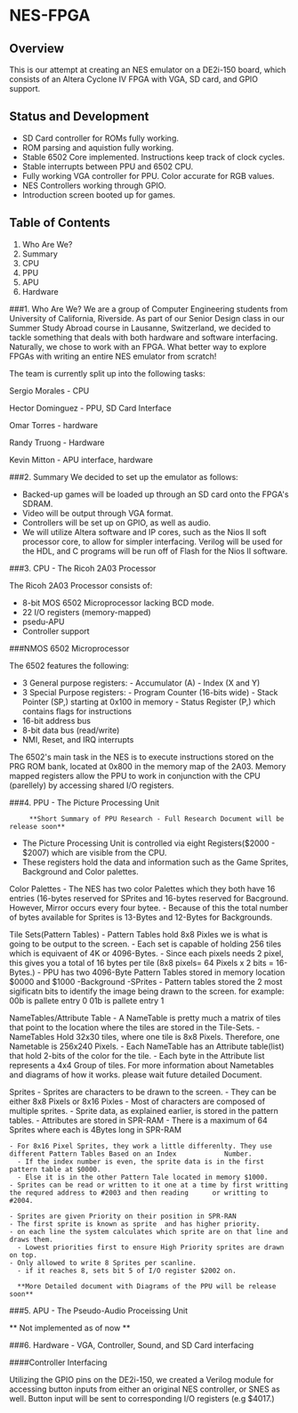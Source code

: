 NES-FPGA
========


Overview
--------

This is our attempt at creating an NES emulator on a DE2i-150 board, which
consists of an Altera Cyclone IV FPGA with VGA, SD card, and GPIO support.



Status and Development 
----------------------

- SD Card controller for ROMs fully working.
- ROM parsing and aquistion fully working.
- Stable 6502 Core implemented. Instructions keep track of clock cycles.
- Stable interrupts between PPU and 6502 CPU.
- Fully working VGA controller for PPU. Color accurate for RGB values.
- NES Controllers working through GPIO.
- Introduction screen booted up for games.


Table of Contents
-----------------

1. Who Are We?
2. Summary
3. CPU
4. PPU
5. APU
6. Hardware


###1. Who Are We?
We are a group of Computer Engineering students from University of California, Riverside. As part of our Senior Design class in our Summer Study Abroad course in Lausanne, Switzerland, we decided to tackle something that deals with both hardware and software interfacing. Naturally, we chose to work with an FPGA. What better way to explore FPGAs with writing an entire NES emulator from scratch!

The team is currently split up into the following tasks:


Sergio Morales - CPU

Hector Dominguez - PPU, SD Card Interface

Omar Torres - hardware

Randy Truong - Hardware

Kevin Mitton - APU interface, hardware


###2. Summary
We decided to set up the emulator as follows:

- Backed-up games will be loaded up through an SD card onto the FPGA's SDRAM.
- Video will be output through VGA format.
- Controllers will be set up on GPIO, as well as audio.
- We will utilize Altera software and IP cores, such as the Nios II soft processor core, to allow for simpler interfacing. Verilog will be used for the HDL, and C programs will be run off of Flash for the Nios II software.


###3. CPU - The Ricoh 2A03 Processor

The Ricoh 2A03 Processor consists of:

- 8-bit MOS 6502 Microprocessor lacking BCD mode.
- 22 I/O registers (memory-mapped)
- psedu-APU
- Controller support

###NMOS 6502 Microprocessor

The 6502 features the following:
* 3 General purpose registers:
        - Accumulator (A)
        - Index (X and Y)
* 3 Special Purpose registers:
        - Program Counter (16-bits wide)
        - Stack Pointer (SP,) starting at 0x100 in memory
        - Status Register (P,) which contains flags for instructions
* 16-bit address bus
* 8-bit data bus (read/write)
* NMI, Reset, and IRQ interrupts

The 6502's main task in the NES is to execute instructions stored on the PRG ROM bank, located at 0x800 in the memory map of the 2A03. Memory mapped registers allow the PPU to work in conjunction with the CPU (parellely) by accessing shared I/O registers.
        
###4. PPU - The Picture Processing Unit

         **Short Summary of PPU Research - Full Research Document will be release soon**

  - The Picture Processing Unit is controlled via eight Registers($2000 - $2007) which are visible from the CPU.
  - These registers hold the data and information such as the Game Sprites, Background and Color palettes.
  
  Color Palettes
    - The NES has two color Palettes which they both have 16 entries (16-bytes reserved for SPrites and 16-bytes reserved for Bacground. However, Mirror occurs every four bytee. 
    - Because of this the total number of bytes available for Sprites is 13-Bytes and 12-Bytes for Backgrounds.
 
  Tile Sets(Pattern Tables) 
    - Pattern Tables hold 8x8 Pixles we is what is going to be output to the screen. 
    - Each set is capable of holding 256 tiles which is equivaent of 4K or 4096-Bytes.
    - Since each pixels needs 2 pixel, this gives you a total of 16 bytes per tile (8x8 pixels= 64 Pixels x 2 bits =          16-Bytes.)
    - PPU has two 4096-Byte Pattern Tables stored in memory location $0000 and $1000
        -Background
        -SPrites
    - Pattern tables stored the 2 most sigificatn bits to identify the image being drawn to the screen.
      for example:
          00b is pallete entry 0
          01b is pallete entry 1
    
  NameTables/Attribute Table
    - A NameTable is pretty much a matrix of tiles that point to the location where the tiles are stored in the              Tile-Sets.
    - NameTables Hold 32x30 tiles, where one tile is 8x8 Pixels. Therefore, one Nametable is 256x240 Pixels.
    - Each NameTable has an Attribute table(list) that hold 2-bits of the color for the tile. 
    - Each byte in the Attribute list represents a 4x4 Group of tiles. 
    For more information about Nametables and diagrams of how it works. please wait future detailed Document.
    
  Sprites
    - Sprites are characters to be drawn to the screen.
    - They can be either 8x8 Pixels or 8x16 Pixles 
    - Most of characters are composed of multiple sprites.
    - Sprite data, as explained earlier, is stored in the pattern tables.
      - Attributes are stored in SPR-RAM
    - There is a maximum of 64 Sprites where each is 4Bytes long in SPR-RAM
    
    - For 8x16 Pixel Sprites, they work a little differenlty. They use different Pattern Tables Based on an Index            Number.
      - If the index number is even, the sprite data is in the first pattern table at $0000.
      - Else it is in the other Pattern Tale located in memory $1000.
    - Sprites can be read or written to it one at a time by first writting the requred address to #2003 and then reading      or writting to #2004.
    
    - Sprites are given Priority on their position in SPR-RAN
    - The first sprite is known as sprite  and has higher priority. 
    - on each line the system calculates which sprite are on that line and draws them. 
      - Lowest priorities first to ensure High Priority sprites are drawn on top.
    - Only allowed to write 8 Sprites per scanline. 
      - if it reaches 8, sets bit 5 of I/O register $2002 on.
      
      **More Detailed document with Diagrams of the PPU will be release soon**

###5. APU - The Pseudo-Audio Proceissing Unit

** Not implemented as of now **

###6. Hardware - VGA, Controller, Sound, and SD Card interfacing

####Controller Interfacing

Utilizing the GPIO pins on the DE2i-150, we created a Verilog module for accessing button inputs from either an original NES controller, or SNES as well. Button input will be sent to corresponding I/O registers (e.g $4017.)

